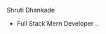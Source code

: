 Shruti Dhankade
- Full Stack Mern Developer
..

<!---
shrutidhankade/shrutidhankade is a ✨ special ✨ repository because its `README.md` (this file) appears on your GitHub profile.
You can click the Preview link to take a look at your changes.
--->






